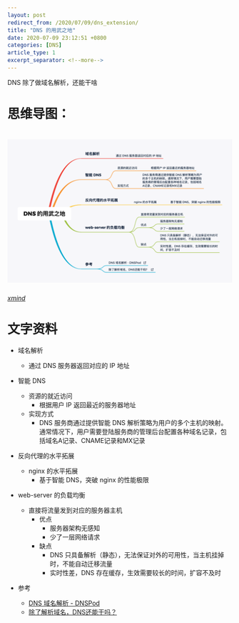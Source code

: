```yaml
---
layout: post
redirect_from: /2020/07/09/dns_extension/
title: "DNS 的用武之地"
date: 2020-07-09 23:12:51 +0800
categories: [DNS]
article_type: 1
excerpt_separator: <!--more-->
---
```


DNS 除了做域名解析，还能干啥

<!--more-->

# 思维导图：

# ![](https://github.com/zhangao0086/mind/blob/master/DNS%20%E7%9A%84%E7%94%A8%E6%AD%A6%E4%B9%8B%E5%9C%B0/DNS%20%E7%9A%84%E7%94%A8%E6%AD%A6%E4%B9%8B%E5%9C%B0.png?raw=true)

*[xmind](https://github.com/zhangao0086/mind/blob/master/DNS%20%E7%9A%84%E7%94%A8%E6%AD%A6%E4%B9%8B%E5%9C%B0/DNS%20%E7%9A%84%E7%94%A8%E6%AD%A6%E4%B9%8B%E5%9C%B0.xmind)*

# 文字资料

- 域名解析
  - 通过 DNS 服务器返回对应的 IP 地址
- 智能 DNS
  - 资源的就近访问
    - 根据用户 IP 返回最近的服务器地址
  - 实现方式
    - DNS 服务商通过提供智能 DNS 解析策略为用户的多个主机的映射。通常情况下，用户需要登陆服务商的管理后台配置各种域名记录，包括域名A记录、CNAME记录和MX记录
- 反向代理的水平拓展
  - nginx 的水平拓展
    - 基于智能 DNS，突破 nginx 的性能极限

- web-server 的负载均衡
  - 直接将流量发到对应的服务器主机
    - 优点
      - 服务器架构无感知
      - 少了一层网络请求
    - 缺点
      - DNS 只具备解析（静态），无法保证对外的可用性，当主机挂掉时，不能自动迁移流量
      - 实时性差，DNS 存在缓存，生效需要较长的时间，扩容不及时

- 参考
  - [DNS 域名解析 - DNSPod](https://www.dnspod.cn/Products/dns)
  - [除了解析域名，DNS还能干吗？](https://mp.weixin.qq.com/s/LKPSbD35NQ-Kb9w8LEsLQA)